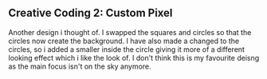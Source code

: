 ## Creative Coding 2: Custom Pixel

Another design i thought of. I swapped the squares and circles so that the circles now create the background. I have also made a changed to the circles, so i added a smaller inside the circle giving it more of a different looking effect which i like the look of. I don't think this is my favourite deisng as the main focus isn't on the sky anymore. 